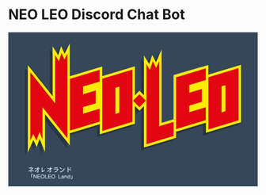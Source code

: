 # NEO LEO Discord Chat Bot
![NEO LEO logo](https://raw.githubusercontent.com/COZMIKDX/Neo-Leo/master/neoleoland.png)
